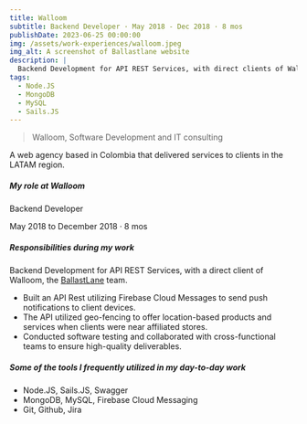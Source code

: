 ```yaml
---
title: Walloom
subtitle: Backend Developer · May 2018 - Dec 2018 · 8 mos
publishDate: 2023-06-25 00:00:00
img: /assets/work-experiences/walloom.jpeg
img_alt: A screenshot of Ballastlane website
description: |
  Backend Development for API REST Services, with direct clients of Walloom
tags:
  - Node.JS
  - MongoDB
  - MySQL
  - Sails.JS
---
```


> Walloom, Software Development and IT consulting 

A web agency based in Colombia that delivered services to clients in the LATAM region.

##### My role at Walloom
Backend Developer

May 2018 to December 2018 · 8 mos

##### Responsibilities during my work
Backend Development for API REST Services, with a direct client of Walloom, the [BallastLane](https://ballastlane.com/) team.

- Built an API Rest utilizing Firebase Cloud Messages to send push notifications to client devices. 
- The API utilized geo-fencing to offer location-based products and services when clients were near affiliated stores. 
- Conducted software testing and collaborated with cross-functional teams to ensure high-quality deliverables.

##### Some of the tools I frequently utilized in my day-to-day work
- Node.JS, Sails.JS, Swagger
- MongoDB, MySQL, Firebase Cloud Messaging
- Git, Github, Jira